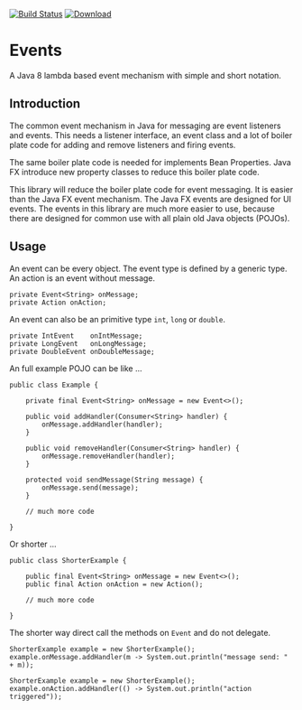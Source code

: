 [![Build Status](https://travis-ci.org/falkoschumann/java-events.svg?branch=develop)](https://travis-ci.org/falkoschumann/java-events)
[![Download](https://api.bintray.com/packages/falkoschumann/maven/events/images/download.svg)](https://bintray.com/falkoschumann/maven/events)


Events
======

A Java 8 lambda based event mechanism with simple and short notation.


Introduction
------------

The common event mechanism in Java for messaging are event listeners and events.
This needs a listener interface, an event class and a lot of boiler plate code
for adding and remove listeners and firing events.

The same boiler plate code is needed for implements Bean Properties. Java FX
introduce new property classes to reduce this boiler plate code.

This library will reduce the boiler plate code for event messaging. It is easier
than the Java FX event mechanism. The Java FX events are designed for UI events.
The events in this library are much more easier to use, because there are
designed for common use with all plain old Java objects (POJOs).


Usage
-----

An event can be every object. The event type is defined by a generic type. An
action is an event without message.

    private Event<String> onMessage;
    private Action onAction;

An event can also be an primitive type `int`, `long` or `double`.

    private IntEvent    onIntMessage;
    private LongEvent   onLongMessage;
    private DoubleEvent onDoubleMessage;

An full example POJO can be like ...

    public class Example {

        private final Event<String> onMessage = new Event<>();

        public void addHandler(Consumer<String> handler) {
            onMessage.addHandler(handler);
        }

        public void removeHandler(Consumer<String> handler) {
            onMessage.removeHandler(handler);
        }

        protected void sendMessage(String message) {
            onMessage.send(message);
        }

        // much more code

    }

Or shorter ...

    public class ShorterExample {

        public final Event<String> onMessage = new Event<>();
        public final Action onAction = new Action();

        // much more code

    }

The shorter way direct call the methods on `Event` and do not delegate.

    ShorterExample example = new ShorterExample();
    example.onMessage.addHandler(m -> System.out.println("message send: " + m));

    ShorterExample example = new ShorterExample();
    example.onAction.addHandler(() -> System.out.println("action triggered"));
